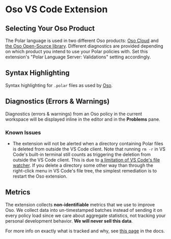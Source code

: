 # Oso VS Code Extension

## Selecting Your Oso Product

The Polar language is used in two different Oso products:
[Oso Cloud](https://cloud-docs.osohq.com/) and
[the Oso Open-Source library](https://github.com/osohq/oso).
Different diagnostics are provided depending on which product you intend to use
your Polar policies with.
Set this extension's "Polar Language Server: Validations" setting accordingly.

## Syntax Highlighting

Syntax highlighting for `.polar` files as used by [Oso](https://www.osohq.com).

## Diagnostics (Errors & Warnings)

Diagnostics (errors & warnings) from an Oso policy in the current workspace
will be displayed inline in the editor and in the **Problems** pane.

### Known Issues

- The extension will not be alerted when a directory containing Polar files is
  deleted from outside the VS Code client. Note that running `rm -r` in VS
  Code's built-in terminal still counts as triggering the deletion from outside
  the VS Code client. This is due to [a limitation of VS Code's file
  watcher][60813]. If you delete a directory some other way than through the
  right-click menu in VS Code's file tree, the simplest remediation is to
  restart the Oso extension.

[60813]: https://github.com/microsoft/vscode/issues/60813

## Metrics

The extension collects **non-identifiable** metrics that we use to improve Oso.
We collect data into un-timestamped batches instead of sending it on every
policy load since we care about aggregate statistics, not tracking your
personal development behavior. **We will never sell this data**.

For more info on exactly what is tracked and why, see [this page][docs] in the
docs.

[docs]: https://cloud-docs.osohq.com/reference/ide-support/metrics
